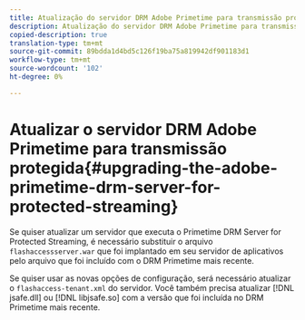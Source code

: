 ```yaml
---
title: Atualização do servidor DRM Adobe Primetime para transmissão protegida
description: Atualização do servidor DRM Adobe Primetime para transmissão protegida
copied-description: true
translation-type: tm+mt
source-git-commit: 89bdda1d4bd5c126f19ba75a819942df901183d1
workflow-type: tm+mt
source-wordcount: '102'
ht-degree: 0%

---
```



# Atualizar o servidor DRM Adobe Primetime para transmissão protegida{#upgrading-the-adobe-primetime-drm-server-for-protected-streaming}

Se quiser atualizar um servidor que executa o Primetime DRM Server for Protected Streaming, é necessário substituir o arquivo `flashaccessserver.war` que foi implantado em seu servidor de aplicativos pelo arquivo que foi incluído com o DRM Primetime mais recente.

Se quiser usar as novas opções de configuração, será necessário atualizar o `flashaccess-tenant.xml` do servidor. Você também precisa atualizar [!DNL jsafe.dll] ou [!DNL libjsafe.so] com a versão que foi incluída no DRM Primetime mais recente.
